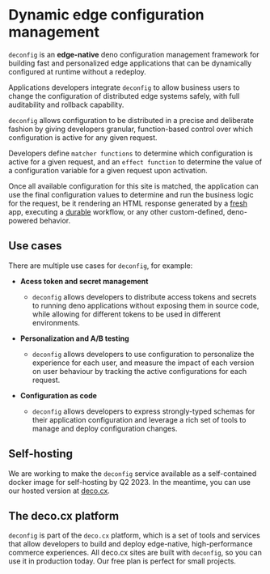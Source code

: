 # Dynamic edge configuration management

`deconfig` is an **edge-native** deno configuration management framework for building fast and personalized edge applications that can be dynamically configured at runtime without a redeploy.

Applications developers integrate `deconfig` to allow business users to change the configuration of distributed edge systems safely, with full auditability and rollback capability.

`deconfig` allows configuration to be distributed in a precise and deliberate fashion by giving developers granular, function-based control over which configuration is active for any given request.

Developers define `matcher functions` to determine which configuration is active for a given request, and an `effect function` to determine the value of a configuration variable for a given request upon activation.

Once all available configuration for this site is matched, the application can use the final configuration values to determine and run the business logic for the request, be it rendering an HTML response generated by a [fresh](https://fresh.deno.dev) app, executing a [durable](https://github.com/deco-cx/durable) workflow, or any other custom-defined, deno-powered behavior.

## Use cases

There are multiple use cases for `deconfig`, for example:

- **Acess token and secret management**

  - `deconfig` allows developers to distribute access tokens and secrets to running deno applications without exposing them in source code, while allowing for different tokens to be used in different environments.

- **Personalization and A/B testing**

  - `deconfig` allows developers to use configuration to personalize the experience for each user, and measure the impact of each version on user behaviour by tracking the active configurations for each request.

- **Configuration as code**

  - `deconfig` allows developers to express strongly-typed schemas for their application configuration and leverage a rich set of tools to manage and deploy configuration changes.

## Self-hosting

We are working to make the `deconfig` service available as a self-contained docker image for self-hosting by Q2 2023. In the meantime, you can use our hosted version at [deco.cx](https://deco.cx).

## The deco.cx platform

`deconfig` is part of the `deco.cx` platform, which is a set of tools and services that allow developers to build and deploy edge-native, high-performance commerce experiences. All deco.cx sites are built with `deconfig`, so you can use it in production today. Our free plan is perfect for small projects.
